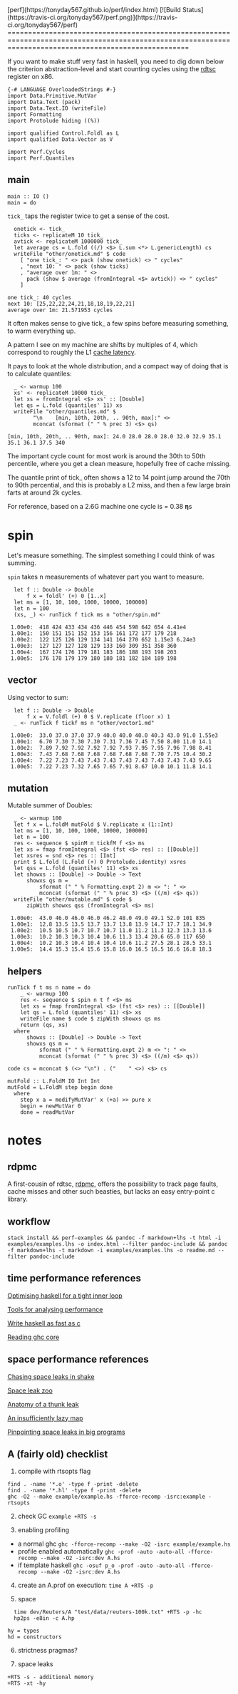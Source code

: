 <meta charset="utf-8">
<link rel="stylesheet" href="https://tonyday567.github.io/other/lhs.css">
<script type="text/javascript" async
  src="https://cdn.mathjax.org/mathjax/latest/MathJax.js?config=TeX-MML-AM_CHTML">
</script>
[perf](https://tonyday567.github.io/perf/index.html) [![Build Status](https://travis-ci.org/tonyday567/perf.png)](https://travis-ci.org/tonyday567/perf)
========================================================================================================================================================

If you want to make stuff very fast in haskell, you need to dig down
below the criterion abstraction-level and start counting cycles using
the [rdtsc](https://en.wikipedia.org/wiki/Time_Stamp_Counter) register
on x86.

``` {.sourceCode .literate .haskell}
{-# LANGUAGE OverloadedStrings #-}
import Data.Primitive.MutVar
import Data.Text (pack)
import Data.Text.IO (writeFile)
import Formatting
import Protolude hiding ((%))

import qualified Control.Foldl as L
import qualified Data.Vector as V

import Perf.Cycles
import Perf.Quantiles
```

main
----

``` {.sourceCode .literate .haskell}
main :: IO ()
main = do
```

`tick_` taps the register twice to get a sense of the cost.

``` {.sourceCode .literate .haskell}
  onetick <- tick_
  ticks <- replicateM 10 tick_
  avtick <- replicateM 1000000 tick_
  let average cs = L.fold ((/) <$> L.sum <*> L.genericLength) cs
  writeFile "other/onetick.md" $ code
    [ "one tick_: " <> pack (show onetick) <> " cycles"
    , "next 10: " <> pack (show ticks)
    , "average over 1m: " <>
      pack (show $ average (fromIntegral <$> avtick)) <> " cycles"
    ]
```

    one tick_: 40 cycles
    next 10: [25,22,22,24,21,18,18,19,22,21]
    average over 1m: 21.571953 cycles

It often makes sense to give tick\_ a few spins before measuring
something, to warm everything up.

A pattern I see on my machine are shifts by multiples of 4, which
correspond to roughly the L1 [cache
latency](http://stackoverflow.com/questions/1126529/what-is-the-cost-of-an-l1-cache-miss).

It pays to look at the whole distribution, and a compact way of doing
that is to calculate quantiles:

``` {.sourceCode .literate .haskell}
  _ <- warmup 100
  xs' <- replicateM 10000 tick_
  let xs = fromIntegral <$> xs' :: [Double]
  let qs = L.fold (quantiles' 11) xs
  writeFile "other/quantiles.md" $
        "\n    [min, 10th, 20th, .. 90th, max]:" <>
        mconcat (sformat (" " % prec 3) <$> qs)
```

    [min, 10th, 20th, .. 90th, max]: 24.0 28.0 28.0 28.0 32.0 32.9 35.1 35.1 36.1 37.5 340

The important cycle count for most work is around the 30th to 50th
percentile, where you get a clean measure, hopefully free of cache
missing.

The quantile print of tick\_ often shows a 12 to 14 point jump around
the 70th to 90th percential, and this is probably a L2 miss, and then a
few large brain farts at around 2k cycles.

For reference, based on a 2.6G machine one cycle is = 0.38 𝛈s

spin
====

Let's measure something. The simplest something I could think of was
summing.

`spin` takes n measurements of whatever part you want to measure.

``` {.sourceCode .literate .haskell}
  let f :: Double -> Double
      f x = foldl' (+) 0 [1..x]
  let ms = [1, 10, 100, 1000, 10000, 100000]
  let n = 100
  (xs, _) <- runTick f tick ms n "other/spin.md"
```

     1.00e0:  418 424 433 434 436 446 454 598 642 654 4.41e4
     1.00e1:  150 151 151 152 153 156 161 172 177 179 218
     1.00e2:  122 125 126 129 134 141 164 270 652 1.15e3 6.24e3
     1.00e3:  127 127 127 128 129 133 160 309 351 358 360
     1.00e4:  167 174 176 179 181 183 186 188 193 198 203
     1.00e5:  176 178 179 179 180 180 181 182 184 189 198

vector
------

Using vector to sum:

``` {.sourceCode .literate .haskell}
  let f :: Double -> Double
      f x = V.foldl (+) 0 $ V.replicate (floor x) 1
  _ <- runTick f tickf ms n "other/vector1.md"
```

     1.00e0:  33.0 37.0 37.0 37.9 40.0 40.0 40.0 40.3 43.0 91.0 1.55e3
     1.00e1:  6.70 7.30 7.30 7.30 7.31 7.36 7.45 7.50 8.00 11.0 14.1
     1.00e2:  7.89 7.92 7.92 7.92 7.92 7.93 7.95 7.95 7.96 7.98 8.41
     1.00e3:  7.43 7.68 7.68 7.68 7.68 7.68 7.68 7.70 7.75 10.4 30.2
     1.00e4:  7.22 7.23 7.43 7.43 7.43 7.43 7.43 7.43 7.43 7.43 9.65
     1.00e5:  7.22 7.23 7.32 7.65 7.65 7.91 8.67 10.0 10.1 11.8 14.1

mutation
--------

Mutable summer of Doubles:

``` {.sourceCode .literate .haskell}
  _ <- warmup 100
  let f x = L.foldM mutFold $ V.replicate x (1::Int)
  let ms = [1, 10, 100, 1000, 10000, 100000]
  let n = 100
  res <- sequence $ spinM n tickfM f <$> ms
  let xs = fmap fromIntegral <$> (fst <$> res) :: [[Double]]
  let xsres = snd <$> res :: [Int]
  print $ L.fold (L.Fold (+) 0 Protolude.identity) xsres
  let qss = L.fold (quantiles' 11) <$> xs
  let showxs :: [Double] -> Double -> Text
      showxs qs m =
          sformat (" " % Formatting.expt 2) m <> ": " <>
          mconcat (sformat (" " % prec 3) <$> ((/m) <$> qs))
  writeFile "other/mutable.md" $ code $
      zipWith showxs qss (fromIntegral <$> ms)
```

     1.00e0:  43.0 46.0 46.0 46.0 46.2 48.0 49.0 49.1 52.0 101 835
     1.00e1:  12.8 13.5 13.5 13.7 13.7 13.8 13.9 14.7 17.7 18.1 34.9
     1.00e2:  10.5 10.5 10.7 10.7 10.7 11.0 11.2 11.3 12.3 13.3 13.6
     1.00e3:  10.2 10.3 10.3 10.4 10.6 11.3 13.4 20.6 65.0 117 650
     1.00e4:  10.2 10.3 10.4 10.4 10.4 10.6 11.2 27.5 28.1 28.5 33.1
     1.00e5:  14.4 15.3 15.4 15.6 15.8 16.0 16.5 16.5 16.6 16.8 18.3

helpers
-------

``` {.sourceCode .literate .haskell}
runTick f t ms n name = do
    _ <- warmup 100
    res <- sequence $ spin n t f <$> ms
    let xs = fmap fromIntegral <$> (fst <$> res) :: [[Double]]
    let qs = L.fold (quantiles' 11) <$> xs
    writeFile name $ code $ zipWith showxs qs ms
    return (qs, xs)
  where
      showxs :: [Double] -> Double -> Text
      showxs qs m =
          sformat (" " % Formatting.expt 2) m <> ": " <>
          mconcat (sformat (" " % prec 3) <$> ((/m) <$> qs))

code cs = mconcat $ (<> "\n") . ("    " <>) <$> cs
```

``` {.sourceCode .literate .haskell}
mutFold :: L.FoldM IO Int Int
mutFold = L.FoldM step begin done
  where
    step x a = modifyMutVar' x (+a) >> pure x
    begin = newMutVar 0
    done = readMutVar
```

notes
=====

rdpmc
-----

A first-cousin of rdtsc,
[rdpmc](https://software.intel.com/en-us/forums/software-tuning-performance-optimization-platform-monitoring/topic/595214),
offers the possibility to track page faults, cache misses and other such
beasties, but lacks an easy entry-point c library.

workflow
--------

    stack install && perf-examples && pandoc -f markdown+lhs -t html -i examples/examples.lhs -o index.html --filter pandoc-include && pandoc -f markdown+lhs -t markdown -i examples/examples.lhs -o readme.md --filter pandoc-include

time performance references
---------------------------

[Optimising haskell for a tight inner
loop](http://neilmitchell.blogspot.co.uk/2014/01/optimising-haskell-for-tight-inner-loop.html)

[Tools for analysing
performance](http://stackoverflow.com/questions/3276240/tools-for-analyzing-performance-of-a-haskell-program/3276557#3276557)

[Write haskell as fast as
c](https://donsbot.wordpress.com/2008/05/06/write-haskell-as-fast-as-c-exploiting-strictness-laziness-and-recursion/)

[Reading ghc
core](http://stackoverflow.com/questions/6121146/reading-ghc-core)

space performance references
----------------------------

[Chasing space leaks in
shake](http://neilmitchell.blogspot.com.au/2013/02/chasing-space-leak-in-shake.html)

[Space leak zoo](http://blog.ezyang.com/2011/05/space-leak-zoo/)

[Anatomy of a thunk
leak](http://blog.ezyang.com/2011/05/anatomy-of-a-thunk-leak/)

[An insufficiently lazy
map](http://blog.ezyang.com/2011/05/an-insufficiently-lazy-map/)

[Pinpointing space leaks in big
programs](http://blog.ezyang.com/2011/06/pinpointing-space-leaks-in-big-programs/)

A (fairly old) checklist
------------------------

1.  compile with rtsopts flag

<!-- -->

    find . -name '*.o' -type f -print -delete
    find . -name '*.hl' -type f -print -delete
    ghc -O2 --make example/example.hs -fforce-recomp -isrc:example -rtsopts

2.  check GC `example +RTS -s`

3.  enabling profiling

-   a normal ghc
    `ghc -fforce-recomp --make -O2 -isrc example/example.hs`
-   profile enabled automatically
    `ghc -prof -auto -auto-all -fforce-recomp --make -O2 -isrc:dev A.hs`
-   if template haskell
    `ghc -osuf p_o -prof -auto -auto-all -fforce-recomp --make -O2 -isrc:dev A.hs`

4.  create an A.prof on execution: `time A +RTS -p`

5.  space

<!-- -->

      time dev/Reuters/A "test/data/reuters-100k.txt" +RTS -p -hc
      hp2ps -e8in -c A.hp

    hy = types
    hd = constructors

6.  strictness pragmas?

7.  space leaks

<!-- -->

    +RTS -s - additional memory
    +RTS -xt -hy
